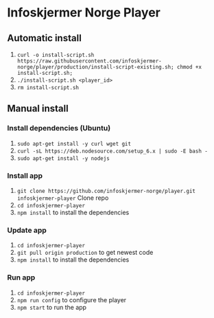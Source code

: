 # Infoskjermer Norge Player


## Automatic install

1. `curl -o install-script.sh https://raw.githubusercontent.com/infoskjermer-norge/player/production/install-script-existing.sh; chmod +x install-script.sh;`
2. `./install-script.sh <player_id>`
3. `rm install-script.sh`

## Manual install

### Install dependencies (Ubuntu)
1. `sudo apt-get install -y curl wget git`
2. `curl -sL https://deb.nodesource.com/setup_6.x | sudo -E bash -`
3. `sudo apt-get install -y nodejs`

### Install app
1. `git clone https://github.com/infoskjermer-norge/player.git infoskjermer-player` Clone repo
2. `cd infoskjermer-player`
3. `npm install` to install the dependencies

### Update app
1. `cd infoskjermer-player`
2. `git pull origin production` to get newest code
3. `npm install` to install the dependencies

### Run app
1. `cd infoskjermer-player`
2. `npm run config` to configure the player
3. `npm start` to run the app
